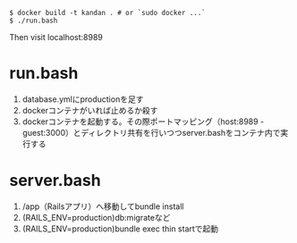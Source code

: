 ```console
$ docker build -t kandan . # or `sudo docker ...`
$ ./run.bash
```

Then visit localhost:8989

# run.bash

1. database.ymlにproductionを足す
2. dockerコンテナがいれば止めるか殺す
3. dockerコンテナを起動する。その際ポートマッピング（host:8989 - guest:3000）とディレクトリ共有を行いつつserver.bashをコンテナ内で実行する

# server.bash

1. /app（Railsアプリ）へ移動してbundle install
2. (RAILS_ENV=production)db:migrateなど
3. (RAILS_ENV=production)bundle exec thin startで起動

